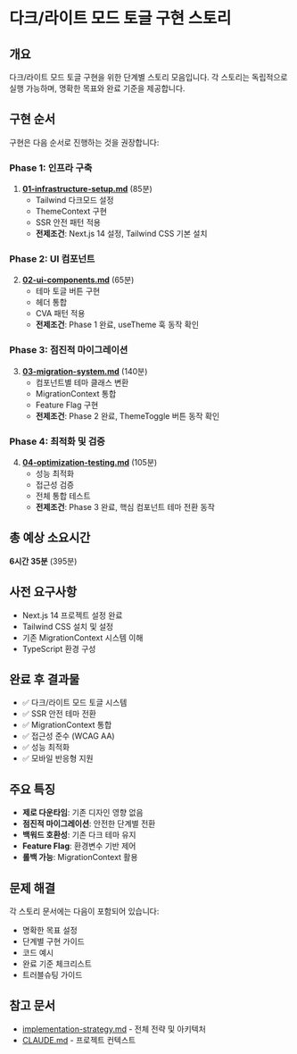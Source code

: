 # 다크/라이트 모드 토글 구현 스토리

## 개요

다크/라이트 모드 토글 구현을 위한 단계별 스토리 모음입니다. 각 스토리는 독립적으로 실행 가능하며, 명확한 목표와 완료 기준을 제공합니다.

## 구현 순서

구현은 다음 순서로 진행하는 것을 권장합니다:

### Phase 1: 인프라 구축  
1. **[01-infrastructure-setup.md](./01-infrastructure-setup.md)** (85분)
   - Tailwind 다크모드 설정
   - ThemeContext 구현
   - SSR 안전 패턴 적용
   - **전제조건**: Next.js 14 설정, Tailwind CSS 기본 설치

### Phase 2: UI 컴포넌트
2. **[02-ui-components.md](./02-ui-components.md)** (65분)
   - 테마 토글 버튼 구현
   - 헤더 통합
   - CVA 패턴 적용
   - **전제조건**: Phase 1 완료, useTheme 훅 동작 확인

### Phase 3: 점진적 마이그레이션
3. **[03-migration-system.md](./03-migration-system.md)** (140분)
   - 컴포넌트별 테마 클래스 변환
   - MigrationContext 통합
   - Feature Flag 구현
   - **전제조건**: Phase 2 완료, ThemeToggle 버튼 동작 확인

### Phase 4: 최적화 및 검증
4. **[04-optimization-testing.md](./04-optimization-testing.md)** (105분)
   - 성능 최적화
   - 접근성 검증
   - 전체 통합 테스트
   - **전제조건**: Phase 3 완료, 핵심 컴포넌트 테마 전환 동작

## 총 예상 소요시간

**6시간 35분** (395분)

## 사전 요구사항

- Next.js 14 프로젝트 설정 완료
- Tailwind CSS 설치 및 설정
- 기존 MigrationContext 시스템 이해
- TypeScript 환경 구성

## 완료 후 결과물

- ✅ 다크/라이트 모드 토글 시스템
- ✅ SSR 안전 테마 전환
- ✅ MigrationContext 통합
- ✅ 접근성 준수 (WCAG AA)
- ✅ 성능 최적화
- ✅ 모바일 반응형 지원

## 주요 특징

- **제로 다운타임**: 기존 디자인 영향 없음
- **점진적 마이그레이션**: 안전한 단계별 전환
- **백워드 호환성**: 기존 다크 테마 유지
- **Feature Flag**: 환경변수 기반 제어
- **롤백 가능**: MigrationContext 활용

## 문제 해결

각 스토리 문서에는 다음이 포함되어 있습니다:

- 명확한 목표 설정
- 단계별 구현 가이드
- 코드 예시
- 완료 기준 체크리스트
- 트러블슈팅 가이드

## 참고 문서

- [implementation-strategy.md](../implementation-strategy.md) - 전체 전략 및 아키텍처
- [CLAUDE.md](../../../CLAUDE.md) - 프로젝트 컨텍스트